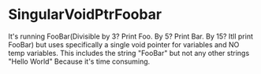 # SingularVoidPtrFoobar
It's running FooBar(Divisible by 3? Print Foo. By 5? Print Bar. By 15? Itll print FooBar) but uses specifically a single void pointer for variables and NO temp variables. This includes the string "FooBar" but not  any other strings "Hello World" Because it's time consuming. 
